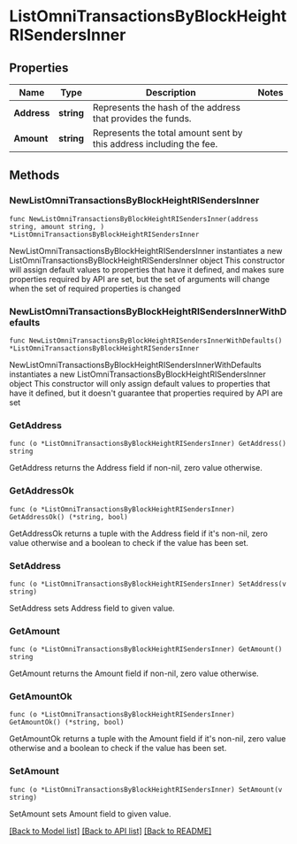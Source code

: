 # ListOmniTransactionsByBlockHeightRISendersInner

## Properties

Name | Type | Description | Notes
------------ | ------------- | ------------- | -------------
**Address** | **string** | Represents the hash of the address that provides the funds. | 
**Amount** | **string** | Represents the total amount sent by this address including the fee. | 

## Methods

### NewListOmniTransactionsByBlockHeightRISendersInner

`func NewListOmniTransactionsByBlockHeightRISendersInner(address string, amount string, ) *ListOmniTransactionsByBlockHeightRISendersInner`

NewListOmniTransactionsByBlockHeightRISendersInner instantiates a new ListOmniTransactionsByBlockHeightRISendersInner object
This constructor will assign default values to properties that have it defined,
and makes sure properties required by API are set, but the set of arguments
will change when the set of required properties is changed

### NewListOmniTransactionsByBlockHeightRISendersInnerWithDefaults

`func NewListOmniTransactionsByBlockHeightRISendersInnerWithDefaults() *ListOmniTransactionsByBlockHeightRISendersInner`

NewListOmniTransactionsByBlockHeightRISendersInnerWithDefaults instantiates a new ListOmniTransactionsByBlockHeightRISendersInner object
This constructor will only assign default values to properties that have it defined,
but it doesn't guarantee that properties required by API are set

### GetAddress

`func (o *ListOmniTransactionsByBlockHeightRISendersInner) GetAddress() string`

GetAddress returns the Address field if non-nil, zero value otherwise.

### GetAddressOk

`func (o *ListOmniTransactionsByBlockHeightRISendersInner) GetAddressOk() (*string, bool)`

GetAddressOk returns a tuple with the Address field if it's non-nil, zero value otherwise
and a boolean to check if the value has been set.

### SetAddress

`func (o *ListOmniTransactionsByBlockHeightRISendersInner) SetAddress(v string)`

SetAddress sets Address field to given value.


### GetAmount

`func (o *ListOmniTransactionsByBlockHeightRISendersInner) GetAmount() string`

GetAmount returns the Amount field if non-nil, zero value otherwise.

### GetAmountOk

`func (o *ListOmniTransactionsByBlockHeightRISendersInner) GetAmountOk() (*string, bool)`

GetAmountOk returns a tuple with the Amount field if it's non-nil, zero value otherwise
and a boolean to check if the value has been set.

### SetAmount

`func (o *ListOmniTransactionsByBlockHeightRISendersInner) SetAmount(v string)`

SetAmount sets Amount field to given value.



[[Back to Model list]](../README.md#documentation-for-models) [[Back to API list]](../README.md#documentation-for-api-endpoints) [[Back to README]](../README.md)


